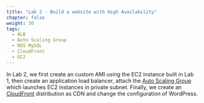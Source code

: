 ```yaml
---
title: "Lab 2 - Build a website with High Availability"
chapter: false
weight: 30
tags:
  - ALB
  - Auto Scaling Group
  - RDS MySQL
  - CloudFront
  - EC2
---
```


In Lab 2, we first create an custom AMI using the EC2 instance built in Lab 1, then create an application load balancer, attach the  [Auto Scaling Group](https://docs.aws.amazon.com/autoscaling/ec2/userguide/AutoScalingGroup.html) which launches EC2 instances in private subnet. Finally, we create an [CloudFront](https://aws.amazon.com/cloudfront) distribution as CDN and change the configuration of WordPress. 